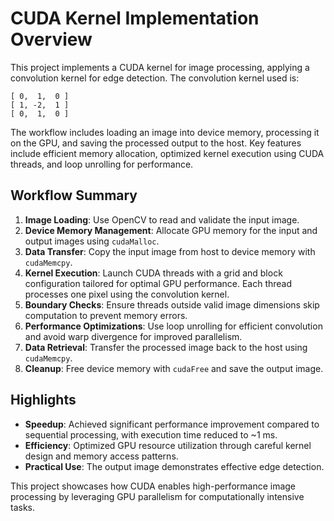 # CUDA Kernel Implementation Overview

This project implements a CUDA kernel for image processing, applying a convolution kernel for edge detection. The convolution kernel used is:


```
[ 0,  1,  0 ]
[ 1, -2,  1 ]
[ 0,  1,  0 ]
```

The workflow includes loading an image into device memory, processing it on the GPU, and saving the processed output to the host. Key features include efficient memory allocation, optimized kernel execution using CUDA threads, and loop unrolling for performance.

## Workflow Summary

1. **Image Loading**: Use OpenCV to read and validate the input image.
2. **Device Memory Management**: Allocate GPU memory for the input and output images using `cudaMalloc`.
3. **Data Transfer**: Copy the input image from host to device memory with `cudaMemcpy`.
4. **Kernel Execution**: Launch CUDA threads with a grid and block configuration tailored for optimal GPU performance. Each thread processes one pixel using the convolution kernel.
5. **Boundary Checks**: Ensure threads outside valid image dimensions skip computation to prevent memory errors.
6. **Performance Optimizations**: Use loop unrolling for efficient convolution and avoid warp divergence for improved parallelism.
7. **Data Retrieval**: Transfer the processed image back to the host using `cudaMemcpy`.
8. **Cleanup**: Free device memory with `cudaFree` and save the output image.

## Highlights

- **Speedup**: Achieved significant performance improvement compared to sequential processing, with execution time reduced to ~1 ms.
- **Efficiency**: Optimized GPU resource utilization through careful kernel design and memory access patterns.
- **Practical Use**: The output image demonstrates effective edge detection.

This project showcases how CUDA enables high-performance image processing by leveraging GPU parallelism for computationally intensive tasks.
